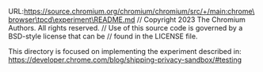 URL:https://source.chromium.org/chromium/chromium/src/+/main:chrome\browser\tpcd\experiment\README.md
// Copyright 2023 The Chromium Authors. All rights reserved.
// Use of this source code is governed by a BSD-style license that can be
// found in the LICENSE file.

This directory is focused on implementing the experiment described in:
https://developer.chrome.com/blog/shipping-privacy-sandbox/#testing